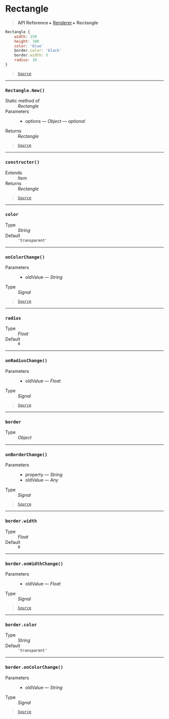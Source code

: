 # Rectangle

> **API Reference** ▸ [Renderer](/api/renderer.md) ▸ **Rectangle**

<!-- toc -->
```javascript
Rectangle {
    width: 150
    height: 100
    color: 'blue'
    border.color: 'black'
    border.width: 5
    radius: 10
}
```


> [`Source`](https://github.com/Neft-io/neft/blob/88c1d4e83c5a6037666ad9719faf105f21aa5cbe/src/renderer/types/shapes/rectangle.litcoffee)


* * * 

### `Rectangle.New()`

<dl><dt>Static method of</dt><dd><i>Rectangle</i></dd><dt>Parameters</dt><dd><ul><li>options — <i>Object</i> — <i>optional</i></li></ul></dd><dt>Returns</dt><dd><i>Rectangle</i></dd></dl>


> [`Source`](https://github.com/Neft-io/neft/blob/88c1d4e83c5a6037666ad9719faf105f21aa5cbe/src/renderer/types/shapes/rectangle.litcoffee#rectangle-rectanglenewobject-options)


* * * 

### `constructor()`

<dl><dt>Extends</dt><dd><i>Item</i></dd><dt>Returns</dt><dd><i>Rectangle</i></dd></dl>


> [`Source`](https://github.com/Neft-io/neft/blob/88c1d4e83c5a6037666ad9719faf105f21aa5cbe/src/renderer/types/shapes/rectangle.litcoffee#rectangle-rectangleconstructor--item)


* * * 

### `color`

<dl><dt>Type</dt><dd><i>String</i></dd><dt>Default</dt><dd><code>&#39;transparent&#39;</code></dd></dl>


* * * 

### `onColorChange()`

<dl><dt>Parameters</dt><dd><ul><li>oldValue — <i>String</i></li></ul></dd><dt>Type</dt><dd><i>Signal</i></dd></dl>


> [`Source`](https://github.com/Neft-io/neft/blob/88c1d4e83c5a6037666ad9719faf105f21aa5cbe/src/renderer/types/shapes/rectangle.litcoffee#signal-rectangleoncolorchangestring-oldvalue)


* * * 

### `radius`

<dl><dt>Type</dt><dd><i>Float</i></dd><dt>Default</dt><dd><code>0</code></dd></dl>


* * * 

### `onRadiusChange()`

<dl><dt>Parameters</dt><dd><ul><li>oldValue — <i>Float</i></li></ul></dd><dt>Type</dt><dd><i>Signal</i></dd></dl>


> [`Source`](https://github.com/Neft-io/neft/blob/88c1d4e83c5a6037666ad9719faf105f21aa5cbe/src/renderer/types/shapes/rectangle.litcoffee#signal-rectangleonradiuschangefloat-oldvalue)


* * * 

### `border`

<dl><dt>Type</dt><dd><i>Object</i></dd></dl>


* * * 

### `onBorderChange()`

<dl><dt>Parameters</dt><dd><ul><li>property — <i>String</i></li><li>oldValue — <i>Any</i></li></ul></dd><dt>Type</dt><dd><i>Signal</i></dd></dl>


> [`Source`](https://github.com/Neft-io/neft/blob/88c1d4e83c5a6037666ad9719faf105f21aa5cbe/src/renderer/types/shapes/rectangle.litcoffee#signal-rectangleonborderchangestring-property-any-oldvalue)


* * * 

### `border.width`

<dl><dt>Type</dt><dd><i>Float</i></dd><dt>Default</dt><dd><code>0</code></dd></dl>


* * * 

### `border.onWidthChange()`

<dl><dt>Parameters</dt><dd><ul><li>oldValue — <i>Float</i></li></ul></dd><dt>Type</dt><dd><i>Signal</i></dd></dl>


> [`Source`](https://github.com/Neft-io/neft/blob/88c1d4e83c5a6037666ad9719faf105f21aa5cbe/src/renderer/types/shapes/rectangle.litcoffee#signal-rectangleborderonwidthchangefloat-oldvalue)


* * * 

### `border.color`

<dl><dt>Type</dt><dd><i>String</i></dd><dt>Default</dt><dd><code>&#39;transparent&#39;</code></dd></dl>


* * * 

### `border.onColorChange()`

<dl><dt>Parameters</dt><dd><ul><li>oldValue — <i>String</i></li></ul></dd><dt>Type</dt><dd><i>Signal</i></dd></dl>


> [`Source`](https://github.com/Neft-io/neft/blob/88c1d4e83c5a6037666ad9719faf105f21aa5cbe/src/renderer/types/shapes/rectangle.litcoffee#signal-rectangleborderoncolorchangestring-oldvalue)

